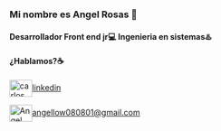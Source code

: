### Mi nombre es Angel Rosas 👋
#### Desarrollador Front end jr💻 Ingenieria en sistemas♨️

#### ¿Hablamos?☕️

<a href="https://www.linkedin.com/in/angel-rosas-flores-b901a3273/" target="blank"><img align="center" src="https://cdn.jsdelivr.net/npm/simple-icons@3.0.1/icons/linkedin.svg" alt="carlos salvador díaz" height="30" width="40" />linkedin</a>


<a href="angellow080801@gmail.com" target="blank"><img align="center" src="https://cdn.jsdelivr.net/npm/simple-icons@3.0.1/icons/gmail.svg" alt="Angel Rosas Flores" height="30" width="40" />angellow080801@gmail.com</a>
